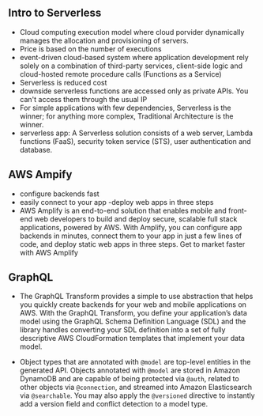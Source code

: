 ## Intro to Serverless
- Cloud computing execution model where cloud porvider dynamically manages the allocation and provisioning of servers.
- Price is based on the number of executions
- event-driven cloud-based system where application development rely solely on a combination of third-party services, client-side logic and cloud-hosted remote procedure calls (Functions as a Service)
- Serverless is reduced cost
- downside serverless functions are accessed only as private APIs. You can't access them through the usual IP
- For simple applications with few dependencies, Serverless is the winner; for anything more complex, Traditional Architecture is the winner.
- serverless app: A Serverless solution consists of a web server, Lambda functions (FaaS), security token service (STS), user authentication and database.

## AWS Ampify
- configure backends fast
- easily connect to your app
-deploy web apps in three steps
- AWS Amplify is an end-to-end solution that enables mobile and front-end web developers to build and deploy secure, scalable full stack applications, powered by AWS. With Amplify, you can configure app backends in minutes, connect them to your app in just a few lines of code, and deploy static web apps in three steps. Get to market faster with AWS Amplify

## GraphQL
- The GraphQL Transform provides a simple to use abstraction that helps you quickly create backends for your web and mobile applications on AWS. With the GraphQL Transform, you define your application’s data model using the GraphQL Schema Definition Language (SDL) and the library handles converting your SDL definition into a set of fully descriptive AWS CloudFormation templates that implement your data model.

- Object types that are annotated with `@model` are top-level entities in the generated API. Objects annotated with `@model` are stored in Amazon DynamoDB and are capable of being protected via `@auth`, related to other objects via `@connection`, and streamed into Amazon Elasticsearch via `@searchable`. You may also apply the `@versioned` directive to instantly add a version field and conflict detection to a model type.